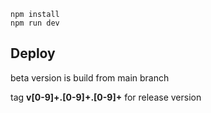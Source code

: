 ```
npm install
npm run dev
```

## Deploy

beta version is build from main branch

tag **v[0-9]+.[0-9]+.[0-9]+** for release version
